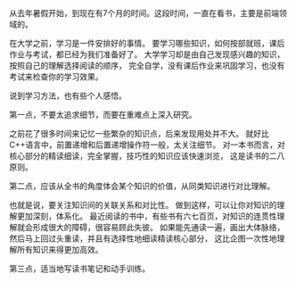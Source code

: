 从去年暑假开始，到现在有7个月的时间。这段时间，一直在看书，主要是前端领域的。

在大学之前，学习是一件安排好的事情。
要学习哪些知识，如何按部就班，课后作业与考试，都已经为我们准备好了。
大学学习却是由自己发现感兴趣的知识，按照自己的理解选择阅读的顺序，
完全自学，没有课后作业来巩固学习，也没有考试来检查你的学习效果。

说到学习方法，也有些个人感悟。

第一点，不要太追求细节，而要在重难点上深入研究。

之前花了很多时间来记忆一些繁杂的知识点，后来发现用处并不大。
就好比C++语言中，前置递增和后置递增操作符一般，太关注细节。
对一本书而言，对核心部分的精读细读，完全掌握，技巧性的知识应该快速浏览，
这是读书的二八原则。

第二点，应该从全书的角度体会某个知识的价值，从同类知识进行对比理解。

也就是说，要关注知识间的关联关系和对比性。
做到这样，可以让你对知识的理解更加深刻，体系化。
最近阅读的书中，有些书有六七百页，对知识的连贯性理解就会形成很大的障碍，很容易顾此失彼。
如果能先通读一遍，画出大体脉络，然后马上回过头重读，并且有选择性地细读精读核心部分，
这比企图一次性地理解所有知识来得更加高效。

第三点，适当地写读书笔记和动手训练。